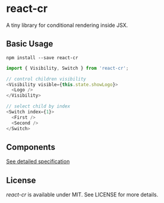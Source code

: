 # react-cr

A tiny library for conditional rendering inside JSX.

## Basic Usage

`npm install --save react-cr`

```js
import { Visibility, Switch } from 'react-cr';

// control children visibility
<Visibility visible={this.state.showLogo}>
  <Logo />
</Visibility>

// select child by index
<Switch index={1}>
  <First />
  <Second />
</Switch>

```

## Components

[See detailed specification](/components)

## License

*react-cr* is available under MIT. See LICENSE for more details.
